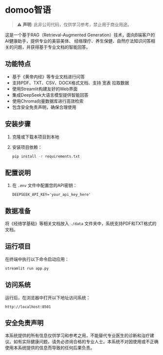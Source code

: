 # domoo智语

> ⚠️ **声明**: 此非公司代码，仅供学习参考，禁止用于商业用途。

这是一个基于RAG（Retrieval-Augmented Generation）技术，面向B端客户的AI健康助手，提供专业的美容美体、
经络理疗、养生保健、自然疗法知识问答相关的问题，并获得基于专业文档的智能回答。

## 功能特点

- 基于《黄帝内经》等专业文档进行问答
- 支持PDF、TXT、CSV、DOCX格式文档、支持 宽表 拉取数据
- 使用Streamlit构建友好的Web界面
- 集成DeepSeek大语言模型提供智能回答
- 使用Chroma向量数据库进行高效检索
- 包含安全免责声明，确保合理使用

## 安装步骤

1. 克隆或下载本项目到本地

2. 安装项目依赖：
   ```bash
   pip install -r requirements.txt
   ```

## 配置说明

1. 在 `.env` 文件中配置您的API密钥：
   ```
   DEEPSEEK_API_KEY='your_api_key_here'
   ```

## 数据准备

将《经络学基础》等相关文档放入 `./data` 文件夹中，系统支持PDF和TXT格式的文档。

## 运行项目

在终端中执行以下命令启动应用：
```bash
streamlit run app.py
```

## 访问系统

运行后，在浏览器中打开以下地址访问系统：
```
http://localhost:8501
```

## 安全免责声明

本系统提供的所有信息仅供学习和参考之用，不能替代专业医生的诊断和治疗建议。如有实际健康问题，请务必咨询合格的专业人士。本系统不对因使用或不正确使用本系统提供的信息而导致的任何后果负责。